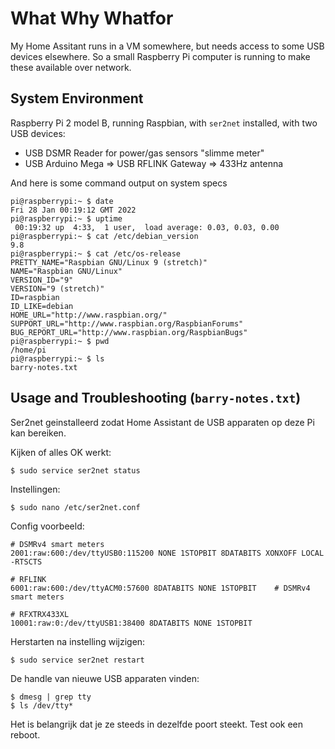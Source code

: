 # What Why Whatfor

My Home Assitant runs in a VM somewhere, but needs access to some USB devices elsewhere. So a small Raspberry Pi computer is running to make these available over network.


## System Environment

Raspberry Pi 2 model B, running Raspbian, with `ser2net` installed, with two USB devices:

- USB DSMR Reader for power/gas sensors "slimme meter"
- USB Arduino Mega => USB RFLINK Gateway => 433Hz antenna

And here is some command output on system specs

```
pi@raspberrypi:~ $ date
Fri 28 Jan 00:19:12 GMT 2022
pi@raspberrypi:~ $ uptime
 00:19:32 up  4:33,  1 user,  load average: 0.03, 0.03, 0.00
pi@raspberrypi:~ $ cat /etc/debian_version
9.8
pi@raspberrypi:~ $ cat /etc/os-release
PRETTY_NAME="Raspbian GNU/Linux 9 (stretch)"
NAME="Raspbian GNU/Linux"
VERSION_ID="9"
VERSION="9 (stretch)"
ID=raspbian
ID_LIKE=debian
HOME_URL="http://www.raspbian.org/"
SUPPORT_URL="http://www.raspbian.org/RaspbianForums"
BUG_REPORT_URL="http://www.raspbian.org/RaspbianBugs"
pi@raspberrypi:~ $ pwd
/home/pi
pi@raspberrypi:~ $ ls
barry-notes.txt
```


## Usage and Troubleshooting (`barry-notes.txt`)

Ser2net geinstalleerd zodat Home Assistant de USB apparaten op deze Pi kan bereiken.


Kijken of alles OK werkt:

    $ sudo service ser2net status

Instellingen:

    $ sudo nano /etc/ser2net.conf

Config voorbeeld:

    # DSMRv4 smart meters
    2001:raw:600:/dev/ttyUSB0:115200 NONE 1STOPBIT 8DATABITS XONXOFF LOCAL -RTSCTS

    # RFLINK
    6001:raw:600:/dev/ttyACM0:57600 8DATABITS NONE 1STOPBIT    # DSMRv4 smart meters

    # RFXTRX433XL
    10001:raw:0:/dev/ttyUSB1:38400 8DATABITS NONE 1STOPBIT

Herstarten na instelling wijzigen:

    $ sudo service ser2net restart

De handle van nieuwe USB apparaten vinden:

    $ dmesg | grep tty
    $ ls /dev/tty*

Het is belangrijk dat je ze steeds in dezelfde poort steekt. Test ook een reboot.

